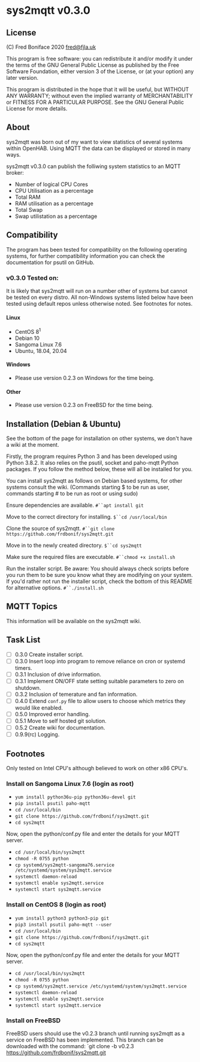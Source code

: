 # **sys2mqtt** v0.3.0

## License

(C) Fred Boniface 2020 <fred@fjla.uk>

This program is free software: you can redistribute it and/or modify it under the terms of the GNU General Public License as published by the Free Software Foundation, either version 3 of the License,  or (at your option) any later version.

This program is distributed in the hope that it will be useful, but WITHOUT ANY WARRANTY; without even the implied warranty of MERCHANTABILITY or FITNESS FOR A PARTICULAR PURPOSE.  See the GNU General Public License for more details.

## About

sys2mqtt was born out of my want to view statistics of several systems within OpenHAB.  Using MQTT the data can be displayed or stored in many ways.

sys2mqtt v0.3.0 can publish the folliwing system statistics to an MQTT broker:

- Number of logical CPU Cores
- CPU Utilisation as a percentage
- Total RAM
- RAM utilisation as a percentage
- Total Swap
- Swap utilistation as a percentage

## Compatibility

The program has been tested for compatibility on the following operating systems, for further compatibility information you can check the documentation for psutil on GitHub.

### v0.3.0 Tested on:

It is likely that sys2mqtt will run on a number other of systems but cannot be tested on every distro.
All non-Windows systems listed below have been tested using default repos unless otherwise noted.
See footnotes for notes.

#### Linux

- CentOS 8<sup>1</sup>
- Debian 10
- Sangoma Linux 7.6
- Ubuntu, 18.04, 20.04

#### Windows

- Please use version 0.2.3 on Windows for the time being.

#### Other

- Please use version 0.2.3 on FreeBSD for the time being.

## Installation (Debian & Ubuntu)

See the bottom of the page for installation on other systems, we don't have a wiki at the moment.

Firstly, the program requires Python 3 and has been developed using Python 3.8.2.  It also relies on the psutil, socket and paho-mqtt Python packages.  If you follow the method below, these will all be installed for you.

You can install sys2mqtt as follows on Debian based systems, for other systems consult the wiki.  (Commands starting $ to be run as user, commands starting # to be run as root or using sudo)

Ensure dependencies are available.
`#``apt install git`

Move to the correct directory for installing.
`$``cd /usr/local/bin`

Clone the source of sys2mqtt.
`#``git clone https://github.com/frdbonif/sys2mqtt.git`

Move in to the newly created directory.
`$``cd sys2mqtt`

Make sure the required files are executable.
`#``chmod +x install.sh`

Run the installer script.  Be aware: You should always check scripts before you run them to be sure you know what they are modifying on your system.  If you'd rather not run the installer script, check the bottom of this README for alternative options.
`#``./install.sh`

## MQTT Topics

This information will be available on the sys2mqtt wiki.

## Task List

- [ ] 0.3.0 Create installer script.
- [ ] 0.3.0 Insert loop into program to remove reliance on cron or systemd timers.
- [ ] 0.3.1 Inclusion of drive information.
- [ ] 0.3.1 Implement ON/OFF state setting suitable parameters to zero on shutdown.
- [ ] 0.3.2 Inclusion of temerature and fan information.
- [ ] 0.4.0 Extend `conf.py` file to allow users to choose which metrics they would like enabled.
- [ ] 0.5.0 Improved error handling.
- [ ] 0.5.1 Move to self hosted git solution.
- [ ] 0.5.2 Create wiki for documentation.
- [ ] 0.9.9(rc) Logging.

## Footnotes

Only tested on Intel CPU's although believed to work on other x86 CPU's.

### Install on Sangoma Linux 7.6 (login as root)

- `yum install python36u-pip python36u-devel git`
- `pip install psutil paho-mqtt`
- `cd /usr/local/bin`
- `git clone https://github.com/frdbonif/sys2mqtt.git`
- `cd sys2mqtt`

Now, open the python/conf.py file and enter the details for your MQTT server.

- `cd /usr/local/bin/sys2mqtt`
- `chmod -R 0755 python`
- `cp systemd/sys2mqtt-sangoma76.service /etc/systemd/system/sys2mqtt.service`
- `systemctl daemon-reload`
- `systemctl enable sys2mqtt.service`
- `systemctl start sys2mqtt.service`

### Install on CentOS 8 (login as root)

- `yum install python3 python3-pip git`
- `pip3 install psutil paho-mqtt --user`
- `cd /usr/local/bin`
- `git clone https://github.com/frdbonif/sys2mqtt.git`
- `cd sys2mqtt`

Now, open the python/conf.py file and enter the details for your MQTT server.

- `cd /usr/local/bin/sys2mqtt`
- `chmod -R 0755 python`
- `cp systemd/sys2mqtt.service /etc/systemd/system/sys2mqtt.service`
- `systemctl daemon-reload`
- `systemctl enable sys2mqtt.service`
- `systemctl start sys2mqtt.service`

### Install on FreeBSD

FreeBSD users should use the v0.2.3 branch until running sys2mqtt as a service on FreeBSD has been implemented.  This branch can be downloaded with the command: `git clone -b v0.2.3 https://github.com/frdbonif/sys2mqtt.git
